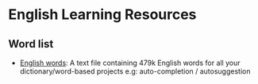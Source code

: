 # English Learning Resources

## Word list

- [English words](https://github.com/dwyl/english-words): A text file containing 479k English words for all your dictionary/word-based projects e.g: auto-completion / autosuggestion
